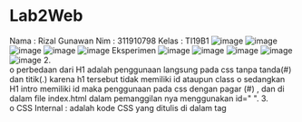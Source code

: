 # Lab2Web
Nama     : Rizal Gunawan
Nim         : 311910798
Kelas  	   : TI19B1
![image](https://user-images.githubusercontent.com/81961972/113566053-3403d980-9636-11eb-9d2e-f8247799f35d.png)
![image](https://user-images.githubusercontent.com/81961972/113566080-3ebe6e80-9636-11eb-8414-f0ddccfcc5e0.png)
![image](https://user-images.githubusercontent.com/81961972/113566101-44b44f80-9636-11eb-93ec-abf59df9d42f.png)
![image](https://user-images.githubusercontent.com/81961972/113566115-4aaa3080-9636-11eb-9a32-41fe450456e8.png)
![image](https://user-images.githubusercontent.com/81961972/113566156-5b5aa680-9636-11eb-8adf-f5a1d27ab79c.png)
Eksperimen
![image](https://user-images.githubusercontent.com/81961972/113566190-6c0b1c80-9636-11eb-8491-a3dfc723b32e.png)
![image](https://user-images.githubusercontent.com/81961972/113566206-70cfd080-9636-11eb-827f-bf24bab1897e.png)
![image](https://user-images.githubusercontent.com/81961972/113566214-74fbee00-9636-11eb-9df0-f07b85aadd5f.png)
![image](https://user-images.githubusercontent.com/81961972/113566224-7af1cf00-9636-11eb-95e3-71d9529632f4.png)
![image](https://user-images.githubusercontent.com/81961972/113566236-80e7b000-9636-11eb-9c2c-09923cbf0cbc.png)
2.	
o	perbedaan dari H1 adalah penggunaan langsung pada css tanpa tanda(#) dan titik(.) karena h1 tersebut tidak memiliki id ataupun class
o	sedangkan H1 intro memiliki id maka penggunaan pada css dengan pagar (#) , dan di dalam file index.html dalam pemanggilan nya menggunakan id=" ".
3.	
o	CSS Internal : adalah kode CSS yang ditulis di dalam tag <style> dan kode HTML dituliskan di bagian atas (header) file index.html, dan perubahan Internal CSS hanya berlaku pada satu halaman saja. Contoh 
  ![image](https://user-images.githubusercontent.com/81961972/113566266-91982600-9636-11eb-8f18-8be02dfacc9f.png)
•	CSS Eksternal : adalah kode CSS yg ditulis terpisah dengan kode html, CSS ditulis pada sebuah file khusus yg berektensi .css. diletakan pada bagian dan di panggil dengan tag . Contoh :
![image](https://user-images.githubusercontent.com/81961972/113566298-a5438c80-9636-11eb-980b-a280900fc406.png)
•	Inline CSS : adalah kode CSS yang ditulis langsung pada atribut elemen HTML. Setiap elemen HTML memiliki atribut style, di situ lah inline CSS ditulis. Contoh : 
  
kesimpulannya adalah jadi dari deklarasi dia atas tersebut jika di gabung ditampilkan pada browser akan normal asalkan penggunaanya secara benar dan tidak ada yg error pada saat coding, dan 1 hal di dalam 3 metode css di atas ada perbedaannya dan tergantung developer 1 elemen hanya bisa 1 selector pemanggilan dalam CSS, kecuali elemen tersebut menggunakan ID atau CLASS agar bisa penggunaan deklarasi secara ulang. 4. contoh ketika elemen terdapat ID dan Class dan masing-masing selector terdapat deklarasi : 
![image](https://user-images.githubusercontent.com/81961972/113566360-c1472e00-9636-11eb-82ed-70fda5f3e200.png)
maka hasilnya pada browser : 
![image](https://user-images.githubusercontent.com/81961972/113566398-d02de080-9636-11eb-88af-c2b7feba6ad7.png)
penjelasaanya adalah ketika di klik button(informasi selengkapnya) maka akan muncul halaman yg sama kecuali alamat pada href diganti ke alamat lain.
![image](https://user-images.githubusercontent.com/81961972/113566431-dde36600-9636-11eb-8ea7-13cf0b4e74df.png)
